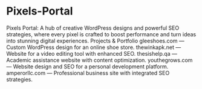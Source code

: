 # Pixels-Portal
Pixels Portal: A hub of creative WordPress designs and powerful SEO strategies, where every pixel is crafted to boost performance and turn ideas into stunning digital experiences.
Projects & Portfolio
gleeshoes.com — Custom WordPress design for an online shoe store.
thewinkapk.net — Website for a video editing tool with enhanced SEO.
thesishelp.qa — Academic assistance website with content optimization.
youthegrows.com — Website design and SEO for a personal development platform.
amperorllc.com — Professional business site with integrated SEO strategies.
